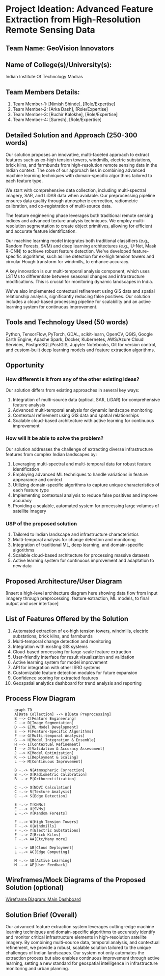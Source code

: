 # Project Ideation: Advanced Feature Extraction from High-Resolution Remote Sensing Data

## Team Name: GeoVision Innovators

## Name of College(s)/University(s): 
Indian Institute Of Technology Madras

## Team Members Details:
1. Team Member-1: [Nimish Shinde], [Role/Expertise]
2. Team Member-2: [Arka Dash], [Role/Expertise]
3. Team Member-3: [Ruchir Kalokhe], [Role/Expertise]
4. Team Member-4: [Suresh], [Role/Expertise]

## Detailed Solution and Approach (250-300 words)

Our solution proposes an innovative, multi-faceted approach to extract features such as ex-high tension towers, windmills, electric substations, brick kilns, and farmbunds from high-resolution remote sensing data in the Indian context. The core of our approach lies in combining advanced machine learning techniques with domain-specific algorithms tailored to each feature type.

We start with comprehensive data collection, including multi-spectral imagery, SAR, and LiDAR data when available. Our preprocessing pipeline ensures data quality through atmospheric correction, radiometric calibration, and co-registration of multi-source data.

The feature engineering phase leverages both traditional remote sensing indices and advanced texture analysis techniques. We employ multi-resolution segmentation to create object primitives, allowing for efficient and accurate feature identification.

Our machine learning model integrates both traditional classifiers (e.g., Random Forests, SVM) and deep learning architectures (e.g., U-Net, Mask R-CNN) to achieve robust feature detection. We've developed feature-specific algorithms, such as line detection for ex-high tension towers and circular Hough transform for windmills, to enhance accuracy.

A key innovation is our multi-temporal analysis component, which uses LSTMs to differentiate between seasonal changes and infrastructure modifications. This is crucial for monitoring dynamic landscapes in India.

We've also implemented contextual refinement using GIS data and spatial relationship analysis, significantly reducing false positives. Our solution includes a cloud-based processing pipeline for scalability and an active learning system for continuous improvement.

## Tools and Technology Used (50 words)

Python, TensorFlow, PyTorch, GDAL, scikit-learn, OpenCV, QGIS, Google Earth Engine, Apache Spark, Docker, Kubernetes, AWS/Azure Cloud Services, PostgreSQL/PostGIS, Jupyter Notebooks, Git for version control, and custom-built deep learning models and feature extraction algorithms.

## Opportunity
### How different is it from any of the other existing ideas?
Our solution differs from existing approaches in several key ways:
1. Integration of multi-source data (optical, SAR, LiDAR) for comprehensive feature analysis
3. Advanced multi-temporal analysis for dynamic landscape monitoring
4. Contextual refinement using GIS data and spatial relationships
5. Scalable cloud-based architecture with active learning for continuous improvement

### How will it be able to solve the problem?
Our solution addresses the challenge of extracting diverse infrastructure features from complex Indian landscapes by:
1. Leveraging multi-spectral and multi-temporal data for robust feature identification
2. Employing advanced ML techniques to handle variations in feature appearance and context
3. Utilizing domain-specific algorithms to capture unique characteristics of each feature type
4. Implementing contextual analysis to reduce false positives and improve accuracy
5. Providing a scalable, automated system for processing large volumes of satellite imagery

### USP of the proposed solution
1. Tailored to Indian landscape and infrastructure characteristics
2. Multi-temporal analysis for change detection and monitoring
3. Integration of traditional ML, deep learning, and domain-specific algorithms
4. Scalable cloud-based architecture for processing massive datasets
5. Active learning system for continuous improvement and adaptation to new data

## Proposed Architecture/User Diagram

[Insert a high-level architecture diagram here showing data flow from input imagery through preprocessing, feature extraction, ML models, to final output and user interface]

## List of Features Offered by the Solution
1. Automated extraction of ex-high tension towers, windmills, electric substations, brick kilns, and farmbunds
2. Multi-temporal change detection and monitoring
3. Integration with existing GIS systems
4. Cloud-based processing for large-scale feature extraction
5. User-friendly interface for result visualization and validation
6. Active learning system for model improvement
7. API for integration with other ISRO systems
8. Customizable feature detection modules for future expansion
9. Confidence scoring for extracted features
10. Geospatial analytics dashboard for trend analysis and reporting

## Process Flow Diagram

```mermaid
    graph TD
    A[Data Collection] --> B[Data Preprocessing]
    B --> C[Feature Engineering]
    C --> D[Image Segmentation]
    D --> E[ML Model Development]
    E --> F[Feature-Specific Algorithms]
    F --> G[Multi-temporal Analysis]
    G --> H[Model Integration & Ensemble]
    H --> I[Contextual Refinement]
    I --> J[Validation & Accuracy Assessment]
    J --> K[Model Optimization]
    K --> L[Deployment & Scaling]
    L --> M[Continuous Improvement]

    B -.-> N[Atmospheric Correction]
    B -.-> O[Radiometric Calibration]
    B -.-> P[Orthorectification]

    C -.-> Q[NDVI Calculation]
    C -.-> R[Texture Analysis]
    C -.-> S[Edge Detection]

    E -.-> T[CNNs]
    E -.-> U[SVMs]
    E -.-> V[Random Forests]

    F -.-> W[High Tension Towers]
    F -.-> X[Windmills]
    F -.-> Y[Electric Substations]
    F -.-> Z[Brick Kilns]
    F -.-> AA[Etc/Many more]

    L -.-> AB[Cloud Deployment]
    L -.-> AC[Edge Computing]

    M -.-> AD[Active Learning]
    M -.-> AE[User Feedback]
```


## Wireframes/Mock Diagrams of the Proposed Solution (optional)

[Wireframe Diagram: Main Dashboard](./goofywebpage%20.pdf)


## Solution Brief (Overall)

Our advanced feature extraction system leverages cutting-edge machine learning techniques and domain-specific algorithms to accurately identify and monitor critical infrastructure elements in high-resolution satellite imagery. By combining multi-source data, temporal analysis, and contextual refinement, we provide a robust, scalable solution tailored to the unique challenges of Indian landscapes. Our system not only automates the extraction process but also enables continuous improvement through active learning, setting a new standard for geospatial intelligence in infrastructure monitoring and urban planning.
